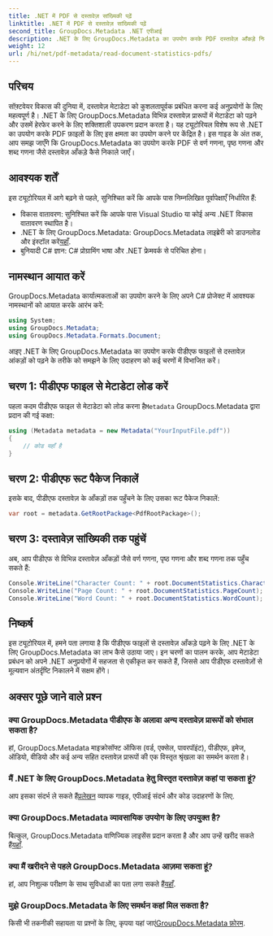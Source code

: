 ```yaml
---
title: .NET में PDF से दस्तावेज़ सांख्यिकी पढ़ें
linktitle: .NET में PDF से दस्तावेज़ सांख्यिकी पढ़ें
second_title: GroupDocs.Metadata .NET एपीआई
description: .NET के लिए GroupDocs.Metadata का उपयोग करके PDF दस्तावेज़ आँकड़े निकालना सीखें। अपने दस्तावेज़ प्रबंधन क्षमताओं को सहजता से बढ़ाएँ।
weight: 12
url: /hi/net/pdf-metadata/read-document-statistics-pdfs/
---
```

## परिचय
सॉफ़्टवेयर विकास की दुनिया में, दस्तावेज़ मेटाडेटा को कुशलतापूर्वक प्रबंधित करना कई अनुप्रयोगों के लिए महत्वपूर्ण है। .NET के लिए GroupDocs.Metadata विभिन्न दस्तावेज़ प्रारूपों में मेटाडेटा को पढ़ने और उसमें हेरफेर करने के लिए शक्तिशाली उपकरण प्रदान करता है। यह ट्यूटोरियल विशेष रूप से .NET का उपयोग करके PDF फ़ाइलों के लिए इस क्षमता का उपयोग करने पर केंद्रित है। इस गाइड के अंत तक, आप समझ जाएँगे कि GroupDocs.Metadata का उपयोग करके PDF से वर्ण गणना, पृष्ठ गणना और शब्द गणना जैसे दस्तावेज़ आँकड़े कैसे निकाले जाएँ।
## आवश्यक शर्तें
इस ट्यूटोरियल में आगे बढ़ने से पहले, सुनिश्चित करें कि आपके पास निम्नलिखित पूर्वापेक्षाएँ निर्धारित हैं:
- विकास वातावरण: सुनिश्चित करें कि आपके पास Visual Studio या कोई अन्य .NET विकास वातावरण स्थापित है।
-  .NET के लिए GroupDocs.Metadata: GroupDocs.Metadata लाइब्रेरी को डाउनलोड और इंस्टॉल करें[यहाँ](https://releases.groupdocs.com/metadata/net/).
- बुनियादी C# ज्ञान: C# प्रोग्रामिंग भाषा और .NET फ्रेमवर्क से परिचित होना।

## नामस्थान आयात करें
GroupDocs.Metadata कार्यात्मकताओं का उपयोग करने के लिए अपने C# प्रोजेक्ट में आवश्यक नामस्थानों को आयात करके आरंभ करें:
```csharp
using System;
using GroupDocs.Metadata;
using GroupDocs.Metadata.Formats.Document;
```

आइए .NET के लिए GroupDocs.Metadata का उपयोग करके पीडीएफ फाइलों से दस्तावेज़ आंकड़ों को पढ़ने के तरीके को समझने के लिए उदाहरण को कई चरणों में विभाजित करें।
## चरण 1: पीडीएफ फाइल से मेटाडेटा लोड करें
 पहला कदम पीडीएफ फाइल से मेटाडेटा को लोड करना है`Metadata` GroupDocs.Metadata द्वारा प्रदान की गई कक्षा:
```csharp
using (Metadata metadata = new Metadata("YourInputFile.pdf"))
{
    // कोड यहाँ है
}
```
## चरण 2: पीडीएफ रूट पैकेज निकालें
इसके बाद, पीडीएफ दस्तावेज़ के आँकड़ों तक पहुँचने के लिए उसका रूट पैकेज निकालें:
```csharp
var root = metadata.GetRootPackage<PdfRootPackage>();
```
## चरण 3: दस्तावेज़ सांख्यिकी तक पहुंचें
अब, आप पीडीएफ से विभिन्न दस्तावेज़ आँकड़ों जैसे वर्ण गणना, पृष्ठ गणना और शब्द गणना तक पहुँच सकते हैं:
```csharp
Console.WriteLine("Character Count: " + root.DocumentStatistics.CharacterCount);
Console.WriteLine("Page Count: " + root.DocumentStatistics.PageCount);
Console.WriteLine("Word Count: " + root.DocumentStatistics.WordCount);
```

## निष्कर्ष
इस ट्यूटोरियल में, हमने पता लगाया है कि पीडीएफ फाइलों से दस्तावेज़ आँकड़े पढ़ने के लिए .NET के लिए GroupDocs.Metadata का लाभ कैसे उठाया जाए। इन चरणों का पालन करके, आप मेटाडेटा प्रबंधन को अपने .NET अनुप्रयोगों में सहजता से एकीकृत कर सकते हैं, जिससे आप पीडीएफ दस्तावेज़ों से मूल्यवान अंतर्दृष्टि निकालने में सक्षम होंगे।

## अक्सर पूछे जाने वाले प्रश्न
### क्या GroupDocs.Metadata पीडीएफ के अलावा अन्य दस्तावेज़ प्रारूपों को संभाल सकता है?
हां, GroupDocs.Metadata माइक्रोसॉफ्ट ऑफिस (वर्ड, एक्सेल, पावरपॉइंट), पीडीएफ, इमेज, ऑडियो, वीडियो और कई अन्य सहित दस्तावेज़ प्रारूपों की एक विस्तृत श्रृंखला का समर्थन करता है।
### मैं .NET के लिए GroupDocs.Metadata हेतु विस्तृत दस्तावेज़ कहां पा सकता हूं?
 आप इसका संदर्भ ले सकते हैं[प्रलेखन](https://tutorials.groupdocs.com/metadata/net/) व्यापक गाइड, एपीआई संदर्भ और कोड उदाहरणों के लिए.
### क्या GroupDocs.Metadata व्यावसायिक उपयोग के लिए उपयुक्त है?
 बिल्कुल, GroupDocs.Metadata वाणिज्यिक लाइसेंस प्रदान करता है और आप उन्हें खरीद सकते हैं[यहाँ](https://purchase.groupdocs.com/buy).
### क्या मैं खरीदने से पहले GroupDocs.Metadata आज़मा सकता हूं?
 हां, आप निशुल्क परीक्षण के साथ सुविधाओं का पता लगा सकते हैं[यहाँ](https://releases.groupdocs.com/).
### मुझे GroupDocs.Metadata के लिए समर्थन कहां मिल सकता है?
 किसी भी तकनीकी सहायता या प्रश्नों के लिए, कृपया यहां जाएं[GroupDocs.Metadata फ़ोरम](https://forum.groupdocs.com/c/metadata/14).